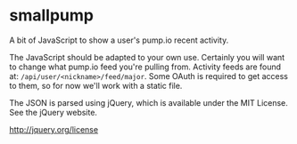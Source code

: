 smallpump
=========

A bit of JavaScript to show a user's pump.io recent activity.

The JavaScript should be adapted to your own use.  Certainly you will want to change what pump.io feed you're pulling from.  Activity feeds are found at: <code>/api/user/&lt;nickname&gt;/feed/major</code>.  Some OAuth is required to get access to them, so for now we'll work with a static file.

The JSON is parsed using jQuery, which is available under the MIT License.  See the jQuery website.

http://jquery.org/license
